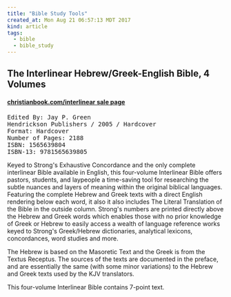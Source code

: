 ```yaml
---
title: "Bible Study Tools"
created_at: Mon Aug 21 06:57:13 MDT 2017
kind: article
tags:
  - bible
  - bible_study
---
```


<h2>The Interlinear Hebrew/Greek-English Bible, 4 Volumes</h2>

<h4>
  <a href="https://www.christianbook.com/interlinear-hebrew-greek-english-bible-volumes/9781565639805/pd/639804" target="_blank">christianbook.com/interlinear sale page</a>
</h4>

<pre>
Edited By: Jay P. Green
Hendrickson Publishers / 2005 / Hardcover
Format: Hardcover
Number of Pages: 2188
ISBN: 1565639804
ISBN-13: 9781565639805
</pre>

Keyed to Strong's Exhaustive Concordance and the only complete interlinear
Bible available in English, this four-volume Interlinear Bible offers
pastors, students, and laypeople a time-saving tool for researching
the subtle nuances and layers of meaning within the original biblical
languages. Featuring the complete Hebrew and Greek texts with a direct
English rendering below each word, it also it also includes The Literal
Translation of the Bible in the outside column. Strong's numbers are
printed directly above the Hebrew and Greek words which enables those
with no prior knowledge of Greek or Hebrew to easily access a wealth of
language reference works keyed to Strong's Greek/Hebrew dictionaries,
analytical lexicons, concordances, word studies and more.

The Hebrew is based on the Masoretic Text and the Greek is from the
Textus Receptus. The sources of the texts are documented in the preface,
and are essentially the same (with some minor variations) to the Hebrew
and Greek texts used by the KJV translators.

This four-volume Interlinear Bible contains 7-point text.

<!--
html boilerplate
<a href="" target="_blank"></a>
<a name=""></a>
<img src="" width="400px">
<ul>
  <li></li>
</ul>
<pre>
</pre>
<pre><code>
</code></pre>
<math xmlns='http://www.w3.org/1998/Math/MathML' display='block'>
</math>
-->

